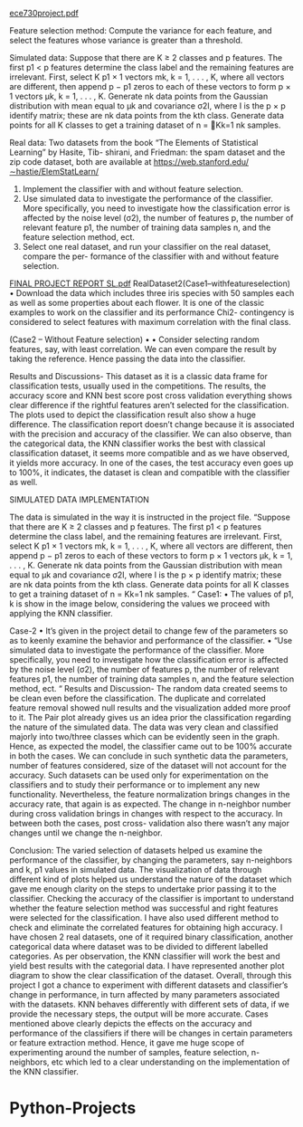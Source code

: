 [ece730project.pdf](https://github.com/Bhuvanavenkatappa77/Python-Projects/files/11006653/ece730project.pdf)

Feature selection method:
Compute the variance for each feature, and select the features whose variance is greater than a threshold.

Simulated data:
Suppose that there are K ≥ 2 classes and p features. The first p1 < p features determine the class label and the remaining features are irrelevant. First, select K p1 × 1 vectors mk, k = 1, . . . , K, where all vectors are different, then append p − p1 zeros to each of these vectors to form p × 1 vectors μk, k = 1, . . . , K. Generate nk data points from the Gaussian distribution with mean equal to μk and covariance σ2I, where I is the p × p identify matrix; these are nk data points from the kth class. Generate data points for all K classes to get a training dataset of n = 􏰘Kk=1 nk samples.

Real data:
Two datasets from the book “The Elements of Statistical Learning” by Hasite, Tib- shirani, and Friedman: the spam dataset and the zip code dataset, both are available at https://web.stanford.edu/∼hastie/ElemStatLearn/

1. Implement the classifier with and without feature selection.
2. Use simulated data to investigate the performance of the classifier. More specifically, you need to investigate how the classification error is affected by the noise level (σ2), the number of features p, the number of relevant feature p1, the number of training data samples n, and the feature selection method, ect.
3. Select one real dataset, and run your classifier on the real dataset, compare the per- formance of the classifier with and without feature selection.


[FINAL PROJECT REPORT SL.pdf](https://github.com/Bhuvanavenkatappa77/Python-Projects/files/11006651/FINAL.PROJECT.REPORT.SL.pdf) RealDataset2(Case1–withfeatureselection)
• Download the data which includes three iris species with 50 samples each as well as some properties about each flower.
It is one of the classic examples to work on the classifier and its performance Chi2- contingency is considered to select features with maximum correlation
with the final class.

(Case2 – Without Feature selection)
• •
 Consider selecting random features, say, with least correlation. We can even
compare the result by taking the reference.
  Hence passing the data into the classifier.

Results and Discussions- 
This dataset as it is a classic data frame for classification tests, usually used in the competitions. The results, the accuracy score and KNN best score post cross validation everything shows clear difference if the rightful features aren’t selected for the classification. The plots used to depict the classification result also show a huge difference. The classification report doesn’t change because it is associated with the precision and accuracy of the classifier. We can also observe, than the categorical data, the KNN classifier works the best with classical classification dataset, it seems more compatible and as we have observed, it yields more accuracy. In one of the cases, the test accuracy even goes up to 100%,
it indicates, the dataset is clean and compatible with the classifier as well.

SIMULATED DATA IMPLEMENTATION

The data is simulated in the way it is instructed in the project file.
“Suppose that there are K ≥ 2 classes and p features. The first p1 < p features determine the class label, and the remaining features are irrelevant. First, select K p1 × 1 vectors mk, k = 1, . . . , K, where all vectors are different, then append p − p1 zeros to each of these vectors to form p × 1 vectors μk, k = 1, . . . , K. Generate nk data points from the Gaussian distribution with mean equal to μk and covariance σ2I, where I is the p × p identify matrix; these are nk data points from the kth class. Generate data points for all K classes to get a training dataset of n =  Kk=1 nk samples. “
Case1:
• The values of p1, k is show in the image below, considering the values we proceed with applying the KNN classifier.

Case-2
• It’s given in the project detail to change few of the parameters so as to keenly examine the behavior and performance of the classifier.
• “Use simulated data to investigate the performance of the classifier. More specifically, you need to investigate how the classification error is affected
by the noise level (σ2), the number of features p, the number of relevant features p1, the number of training data samples n, and the feature selection method, ect. “
Results and Discussion- 
The random data created seems to be clean even before the classification. The duplicate and correlated feature removal showed null results and the visualization added more proof to it. The Pair plot already gives us an idea prior the classification regarding the nature of the simulated data. The data was very clean and classified majorly into two/three classes which can be evidently seen in the graph. Hence, as expected the model, the classifier came out to be 100% accurate in both the cases. We can conclude in such synthetic data the parameters, number of features considered, size of the dataset will not account for the accuracy. Such datasets can be used only for experimentation on the classifiers and to study their performance or to implement any new functionality. Nevertheless, the feature normalization brings changes in the accuracy rate, that again is as expected. The change in n-neighbor number during cross validation brings in changes with respect to the accuracy. In between both the cases, post cross- validation also there wasn’t any major changes until we change the n-neighbor.

Conclusion:
The varied selection of datasets helped us examine the performance of the classifier, by changing the parameters, say n-neighbors and k, p1 values in simulated data. The visualization of data through different kind of plots helped us understand the nature of the dataset which gave me enough clarity on the steps to undertake prior passing it to the classifier. Checking the accuracy of the classifier is important to understand whether the feature selection method was successful and right features were selected for the classification. I have also used different method to check and eliminate the correlated features for obtaining high accuracy. I have chosen 2 real datasets, one of it required binary classification, another categorical data where dataset was to be divided to different labelled categories. As per observation, the KNN classifier will work the best and yield best results with the categorial data. I have represented another plot diagram to show the clear classification of the dataset. Overall, through this project I got a chance to experiment with different datasets and classifier’s change in performance, in turn affected by many parameters associated with the datasets. KNN behaves differently with different sets of data, if we provide the necessary steps, the output will be more accurate. Cases mentioned above clearly depicts the effects on the accuracy and performance of the classifiers if there will be changes in certain parameters or feature extraction method. Hence, it gave me huge scope of experimenting around the number of samples, feature selection, n-neighbors, etc which led to a clear understanding on the implementation of the KNN classifier.

# Python-Projects
